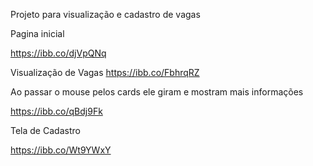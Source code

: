 

Projeto para visualização e cadastro de vagas

Pagina inicial

https://ibb.co/djVpQNq

Visualização de Vagas 
https://ibb.co/FbhrqRZ

Ao passar o mouse pelos cards ele giram e mostram mais informações

https://ibb.co/qBdj9Fk

Tela de Cadastro 

https://ibb.co/Wt9YWxY
